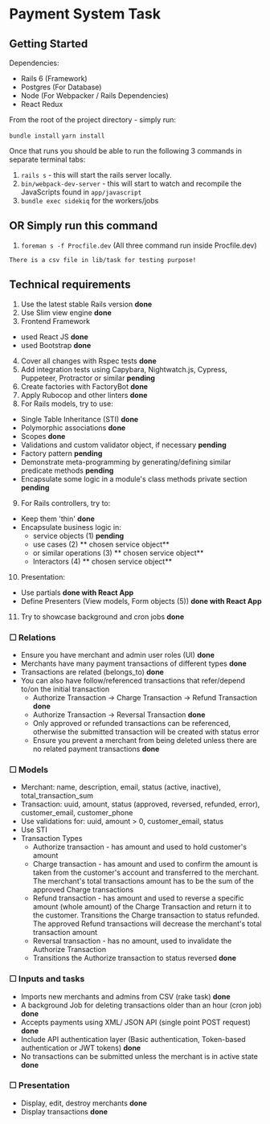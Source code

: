 # Payment System Task

## Getting Started

Dependencies:

- Rails 6 (Framework)
- Postgres (For Database)
- Node (For Webpacker / Rails Dependencies)
- React Redux

From the root of the project directory - simply run:

`bundle install`
`yarn install`

Once that runs you should be able to run the following 3 commands in separate terminal tabs:

1.  `rails s` - this will start the rails server locally.
2.  `bin/webpack-dev-server` - this will start to watch and recompile the JavaScripts found in `app/javascript`
3. `bundle exec sidekiq` for the workers/jobs

## OR Simply run this command

  1. `foreman s -f Procfile.dev` (All three command run inside Procfile.dev)

`There is a csv file in lib/task for testing purpose!`

## Technical requirements

1. Use the latest stable Rails version **done**
2. Use Slim view engine **done**
3. Frontend Framework
 - used React JS **done**
 - used Bootstrap **done**
4. Cover all changes with Rspec tests **done**
5. Add integration tests using Capybara, Nightwatch.js, Cypress, Puppeteer, Protractor or similar **pending**
6. Create factories with FactoryBot **done**
7. Apply Rubocop and other linters **done**
8. For Rails models, try to use:
  - Single Table Inheritance (STI) **done**
  - Polymorphic associations  **done**
  - Scopes **done**
  - Validations and custom validator object, if necessary **pending**
  - Factory pattern **pending**
  - Demonstrate meta-programming by generating/defining similar predicate methods **pending**
  - Encapsulate some logic in a module's class methods private section **pending**
9. For Rails controllers, try to:
  - Keep them 'thin' **done**
  - Encapsulate business logic in:
    - service objects (1) **pending**
    - use cases (2) ** chosen service object**
    - or similar operations (3) ** chosen service object**
    - Interactors (4) ** chosen service object**
10. Presentation:
  - Use partials **done with React App**
  - Define Presenters (View models, Form objects (5)) **done with React App**
11. Try to showcase background and cron jobs **done**

### ☐ Relations

  - Ensure you have merchant and admin user roles (UI) **done**
  - Merchants have many payment transactions of different types **done**
  - Transactions are related (belongs_to) **done**
  - You can also have follow/referenced transactions that refer/depend to/on the initial transaction
    - Authorize Transaction -> Charge Transaction -> Refund Transaction **done**
    - Authorize Transaction -> Reversal Transaction **done**
    - Only approved or refunded transactions can be referenced, otherwise the submitted transaction will be created with status error
    - Ensure you prevent a merchant from being deleted unless there are no related payment transactions **done**

### ☐ Models

  - Merchant: name, description, email, status (active, inactive), total_transaction_sum
  - Transaction: uuid, amount, status (approved, reversed, refunded, error), customer_email, customer_phone
  - Use validations for: uuid, amount > 0, customer_email, status
  - Use STI
  - Transaction Types
    - Authorize transaction - has amount and used to hold customer's amount
    - Charge transaction - has amount and used to confirm the amount is taken from the customer's account and transferred to the merchant. The merchant's total transactions amount has to be the sum of the approved Charge transactions
    - Refund transaction - has amount and used to reverse a specific amount (whole amount) of the Charge Transaction and return it to the customer. Transitions the Charge transaction to status refunded. The approved Refund transactions will decrease the merchant's total transaction amount
    - Reversal transaction - has no amount, used to invalidate the Authorize Transaction
    - Transitions the Authorize transaction to status reversed **done**

### ☐ Inputs and tasks

  - Imports new merchants and admins from CSV (rake task) **done**
  - A background Job for deleting transactions older than an hour (cron job) **done**
  - Accepts payments using XML/ JSON API (single point POST request) **done**
  - Include API authentication layer (Basic authentication, Token-based authentication or JWT tokens) **done**
  - No transactions can be submitted unless the merchant is in active state **done**

### ☐ Presentation

  - Display, edit, destroy merchants **done**
  - Display transactions **done**
